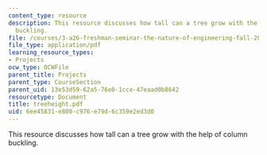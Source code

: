 ```yaml
---
content_type: resource
description: This resource discusses how tall can a tree grow with the help of column
  buckling.
file: /courses/3-a26-freshman-seminar-the-nature-of-engineering-fall-2005/6ee45831e800c976e79d6c359e2ed3d0_treeheight.pdf
file_type: application/pdf
learning_resource_types:
- Projects
ocw_type: OCWFile
parent_title: Projects
parent_type: CourseSection
parent_uid: 13e53d59-62a5-76e0-1cce-47eaad0b8642
resourcetype: Document
title: treeheight.pdf
uid: 6ee45831-e800-c976-e79d-6c359e2ed3d0
---
```

This resource discusses how tall can a tree grow with the help of column buckling.

